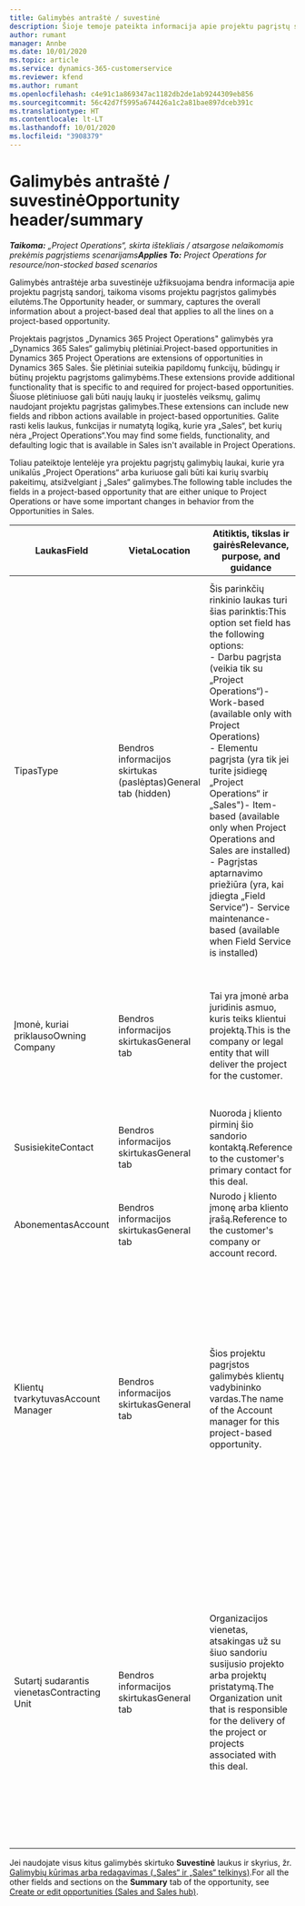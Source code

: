 ```yaml
---
title: Galimybės antraštė / suvestinė
description: Šioje temoje pateikta informacija apie projektu pagrįstų sandorių ir projektu pagrįstų galimybių eilutes.
author: rumant
manager: Annbe
ms.date: 10/01/2020
ms.topic: article
ms.service: dynamics-365-customerservice
ms.reviewer: kfend
ms.author: rumant
ms.openlocfilehash: c4e91c1a869347ac1182db2de1ab9244309eb856
ms.sourcegitcommit: 56c42d7f5995a674426a1c2a81bae897dceb391c
ms.translationtype: HT
ms.contentlocale: lt-LT
ms.lasthandoff: 10/01/2020
ms.locfileid: "3908379"
---
```

# <a name="opportunity-headersummary"></a><span data-ttu-id="19da6-103">Galimybės antraštė / suvestinė</span><span class="sxs-lookup"><span data-stu-id="19da6-103">Opportunity header/summary</span></span>

<span data-ttu-id="19da6-104">_**Taikoma:** „Project Operations“, skirta ištekliais / atsargose nelaikomomis prekėmis pagrįstiems scenarijams_</span><span class="sxs-lookup"><span data-stu-id="19da6-104">_**Applies To:** Project Operations for resource/non-stocked based scenarios_</span></span>


<span data-ttu-id="19da6-105">Galimybės antraštėje arba suvestinėje užfiksuojama bendra informacija apie projektu pagrįstą sandorį, taikoma visoms projektu pagrįstos galimybės eilutėms.</span><span class="sxs-lookup"><span data-stu-id="19da6-105">The Opportunity header, or summary, captures the overall information about a project-based deal that applies to all the lines on a project-based opportunity.</span></span>

<span data-ttu-id="19da6-106">Projektais pagrįstos „Dynamics 365 Project Operations" galimybės yra „Dynamics 365 Sales“ galimybių plėtiniai.</span><span class="sxs-lookup"><span data-stu-id="19da6-106">Project-based opportunities in Dynamics 365 Project Operations are extensions of opportunities in Dynamics 365 Sales.</span></span> <span data-ttu-id="19da6-107">Šie plėtiniai suteikia papildomų funkcijų, būdingų ir būtinų projektu pagrįstoms galimybėms.</span><span class="sxs-lookup"><span data-stu-id="19da6-107">These extensions provide additional functionality that is specific to and required for project-based opportunities.</span></span> <span data-ttu-id="19da6-108">Šiuose plėtiniuose gali būti naujų laukų ir juostelės veiksmų, galimų naudojant projektu pagrįstas galimybes.</span><span class="sxs-lookup"><span data-stu-id="19da6-108">These extensions can include new fields and ribbon actions available in project-based opportunities.</span></span> <span data-ttu-id="19da6-109">Galite rasti kelis laukus, funkcijas ir numatytą logiką, kurie yra „Sales“, bet kurių nėra „Project Operations“.</span><span class="sxs-lookup"><span data-stu-id="19da6-109">You may find some fields, functionality, and defaulting logic that is available in Sales isn't available in Project Operations.</span></span>

<span data-ttu-id="19da6-110">Toliau pateiktoje lentelėje yra projektu pagrįstų galimybių laukai, kurie yra unikalūs „Project Operations“ arba kuriuose gali būti kai kurių svarbių pakeitimų, atsižvelgiant į „Sales“ galimybes.</span><span class="sxs-lookup"><span data-stu-id="19da6-110">The following table includes the fields in a project-based opportunity that are either unique to Project Operations or have some important changes in behavior from the Opportunities in Sales.</span></span>

| <span data-ttu-id="19da6-111">**Laukas**</span><span class="sxs-lookup"><span data-stu-id="19da6-111">**Field**</span></span> | <span data-ttu-id="19da6-112">**Vieta**</span><span class="sxs-lookup"><span data-stu-id="19da6-112">**Location**</span></span> | <span data-ttu-id="19da6-113">**Atitiktis, tikslas ir gairės**</span><span class="sxs-lookup"><span data-stu-id="19da6-113">**Relevance, purpose, and guidance**</span></span> | <span data-ttu-id="19da6-114">**Tolesnis poveikis**</span><span class="sxs-lookup"><span data-stu-id="19da6-114">**Downstream impact**</span></span> |
| --- | --- | --- | --- |
| <span data-ttu-id="19da6-115">Tipas</span><span class="sxs-lookup"><span data-stu-id="19da6-115">Type</span></span> | <span data-ttu-id="19da6-116">Bendros informacijos skirtukas (paslėptas)</span><span class="sxs-lookup"><span data-stu-id="19da6-116">General tab (hidden)</span></span> | <span data-ttu-id="19da6-117">Šis parinkčių rinkinio laukas turi šias parinktis:</span><span class="sxs-lookup"><span data-stu-id="19da6-117">This option set field has the following options:</span></span></br><span data-ttu-id="19da6-118">- Darbu pagrįsta (veikia tik su „Project Operations“)</span><span class="sxs-lookup"><span data-stu-id="19da6-118">- Work-based (available only with Project Operations)</span></span></br><span data-ttu-id="19da6-119">- Elementu pagrįsta (yra tik jei turite įsidiegę „Project Operations“ ir „Sales")</span><span class="sxs-lookup"><span data-stu-id="19da6-119">- Item-based (available only when Project Operations and Sales are installed)</span></span></br><span data-ttu-id="19da6-120">- Pagrįstas aptarnavimo priežiūra (yra, kai įdiegta „Field Service“)</span><span class="sxs-lookup"><span data-stu-id="19da6-120">- Service maintenance-based (available when Field Service is installed)</span></span> | <span data-ttu-id="19da6-121">Kai naudojate „Project Operations“, ši lauko reikšmė automatiškai nustatoma kaip **Darbu pagrįsta**, kuri galimybę suklasifikuoja kaip projektu pagrįstą.</span><span class="sxs-lookup"><span data-stu-id="19da6-121">When you use Project Operations, this field value is automatically set to **Work-based** which classifies the Opportunity as project-based.</span></span> <span data-ttu-id="19da6-122">Galimybė turi būti pagrįsta projektu, kad būtų galima įjungti visus su projektu susijusius išplėtimus ir funkcijas tolesniuose šio sandorio procesuose.</span><span class="sxs-lookup"><span data-stu-id="19da6-122">An Opportunity should be project-based to enable all project-specific extensions and functionality in the downstream sales process for this deal.</span></span> |
| <span data-ttu-id="19da6-123">Įmonė, kuriai priklauso</span><span class="sxs-lookup"><span data-stu-id="19da6-123">Owning Company</span></span> | <span data-ttu-id="19da6-124">Bendros informacijos skirtukas</span><span class="sxs-lookup"><span data-stu-id="19da6-124">General tab</span></span> | <span data-ttu-id="19da6-125">Tai yra įmonė arba juridinis asmuo, kuris teiks klientui projektą.</span><span class="sxs-lookup"><span data-stu-id="19da6-125">This is the company or legal entity that will deliver the project for the customer.</span></span> | <span data-ttu-id="19da6-126">Ši lauko informacija bus nukopijuota į atitinkamą projekto pasiūlymo lauką, sukurtą pagal šią galimybę.</span><span class="sxs-lookup"><span data-stu-id="19da6-126">This field information will be copied to the corresponding field on the Project quote that is created from this Opportunity.</span></span> |
| <span data-ttu-id="19da6-127">Susisiekite</span><span class="sxs-lookup"><span data-stu-id="19da6-127">Contact</span></span> | <span data-ttu-id="19da6-128">Bendros informacijos skirtukas</span><span class="sxs-lookup"><span data-stu-id="19da6-128">General tab</span></span> | <span data-ttu-id="19da6-129">Nuoroda į kliento pirminį šio sandorio kontaktą.</span><span class="sxs-lookup"><span data-stu-id="19da6-129">Reference to the customer's primary contact for this deal.</span></span> | |
| <span data-ttu-id="19da6-130">Abonementas</span><span class="sxs-lookup"><span data-stu-id="19da6-130">Account</span></span> | <span data-ttu-id="19da6-131">Bendros informacijos skirtukas</span><span class="sxs-lookup"><span data-stu-id="19da6-131">General tab</span></span> | <span data-ttu-id="19da6-132">Nurodo į kliento įmonę arba kliento įrašą.</span><span class="sxs-lookup"><span data-stu-id="19da6-132">Reference to the customer's company or account record.</span></span> | |
| <span data-ttu-id="19da6-133">Klientų tvarkytuvas</span><span class="sxs-lookup"><span data-stu-id="19da6-133">Account Manager</span></span> | <span data-ttu-id="19da6-134">Bendros informacijos skirtukas</span><span class="sxs-lookup"><span data-stu-id="19da6-134">General tab</span></span> | <span data-ttu-id="19da6-135">Šios projektu pagrįstos galimybės klientų vadybininko vardas.</span><span class="sxs-lookup"><span data-stu-id="19da6-135">The name of the Account manager for this project-based opportunity.</span></span> | <span data-ttu-id="19da6-136">Klientų vadybininkas yra atsakingas už ryšių su klientu viso projekto metu valdymą.</span><span class="sxs-lookup"><span data-stu-id="19da6-136">The Account manager is responsible for managing the relationship with the customer through the completion of this project.</span></span> <span data-ttu-id="19da6-137">Remiantis rezervuojamų išteklių įrašo susiejimu su klientų vadybininku, sutartį sudarantis vienetas laikomas numatytuoju.</span><span class="sxs-lookup"><span data-stu-id="19da6-137">Based on the bookable resource record tied to the Account manager, the contracting unit is defaulted.</span></span> |
| <span data-ttu-id="19da6-138">Sutartį sudarantis vienetas</span><span class="sxs-lookup"><span data-stu-id="19da6-138">Contracting Unit</span></span> | <span data-ttu-id="19da6-139">Bendros informacijos skirtukas</span><span class="sxs-lookup"><span data-stu-id="19da6-139">General tab</span></span> | <span data-ttu-id="19da6-140">Organizacijos vienetas, atsakingas už su šiuo sandoriu susijusio projekto arba projektų pristatymą.</span><span class="sxs-lookup"><span data-stu-id="19da6-140">The Organization unit that is responsible for the delivery of the project or projects associated with this deal.</span></span> | <span data-ttu-id="19da6-141">Sutartį sudarantis vienetas yra įmonės padalinys, kuris vykdys projektus po to, kai sandoris bus uždarytas.</span><span class="sxs-lookup"><span data-stu-id="19da6-141">The contracting unit is the division of the company that will complete the project(s) after the deal is closed.</span></span> <span data-ttu-id="19da6-142">Kiekvienas sutartį sudarantis vienetas turi valiutą, o ši valiuta naudojama projekto metu padarytoms sąmatinėms ir faktinėms išlaidoms.</span><span class="sxs-lookup"><span data-stu-id="19da6-142">Every contracting unit has a currency, and this currency is used to report estimated and actual costs incurred during the project.</span></span> |

<span data-ttu-id="19da6-143">Jei naudojate visus kitus galimybės skirtuko **Suvestinė** laukus ir skyrius, žr. [Galimybių kūrimas arba redagavimas („Sales“ ir „Sales“ telkinys)](https://docs.microsoft.com/dynamics365/sales-enterprise/create-edit-opportunity-sales).</span><span class="sxs-lookup"><span data-stu-id="19da6-143">For all the other fields and sections on the **Summary** tab of the opportunity, see [Create or edit opportunities (Sales and Sales hub)](https://docs.microsoft.com/dynamics365/sales-enterprise/create-edit-opportunity-sales).</span></span>
